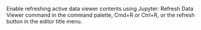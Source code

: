 Enable refreshing active data viewer contents using Jupyter: Refresh Data Viewer command in the command palette, Cmd+R or Ctrl+R, or the refresh button in the editor title menu.